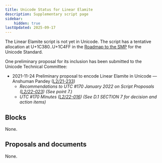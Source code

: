 ```yaml
---
title: Unicode Status for Linear Elamite
description: Supplementary script page
sidebar:
    hidden: true
lastUpdated: 2025-09-17
---
```


The Linear Elamite script is not yet in Unicode. The script has a tentative allocation at U+1C380..U+1C4FF in the [Roadmap to the SMP](http://www.unicode.org/roadmaps/smp/) for the Unicode Standard. 

One preliminary proposal for its inclusion has been submitted to the Unicode Technical Committee:
- 2021-11-24 Preliminary proposal to encode Linear Elamite in Unicode — Anshuman Pandey ([L2/21-233](http://www.unicode.org/cgi-bin/GetMatchingDocs.pl?L2/21-233))
  - _Recommendations to UTC #170 January 2022 on Script Proposals ([L2/22-023](http://www.unicode.org/L2/L2022/22023-script-adhoc-rept.pdf)) (See point 7.)_
  - _UTC #170 Minutes ([L2/22-016](https://www.unicode.org/L2/L2022/22016.htm)) (See D.1 SECTION 7 for decision and action items)_

## Blocks

None.

## Proposals and documents

None.
